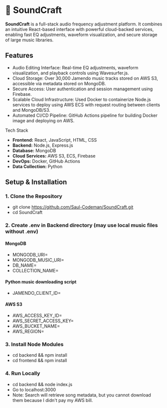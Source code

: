 # 🎵 SoundCraft
**SoundCraft** is a full-stack audio frequency adjustment platform. It combines an intuitive React-based interface with powerful cloud-backed services, enabling fast EQ adjustments, waveform visualization, and secure storage of large music libraries.

## Features
- Audio Editing Interface: Real-time EQ adjustments, waveform visualization, and playback controls using Wavesurfer.js.
- Cloud Storage: Over 30,000 Jamendo music tracks stored on AWS S3, accessible via metadata stored on MongoDB.
- Secure Access: User authentication and session management using Firebase.
- Scalable Cloud Infrastructure: Used Docker to containerize Node.js services to deploy using AWS ECS with request routing between clients and MongoDB/S3.
- Automated CI/CD Pipeline: GitHub Actions pipeline for building Docker image and deploying on AWS.

Tech Stack
- **Frontend:** React, JavaScript, HTML, CSS
- **Backend:** Node.js, Express.js
- **Database:** MongoDB
- **Cloud Services:** AWS S3, ECS, Firebase
- **DevOps:** Docker, GitHub Actions
- **Data Collection:** Python

## Setup & Installation

### 1. Clone the Repository
- git clone https://github.com/Saul-Codeman/SoundCraft.git
- cd SoundCraft

### 2. Create .env in Backend directory (may use local music files without .env)
#### MongoDB
- MONGODB_URI=
- MONGODB_MUSIC_URI=
- DB_NAME=
- COLLECTION_NAME=
#### Python music downloading script
- JAMENDO_CLIENT_ID=
#### AWS S3
- AWS_ACCESS_KEY_ID=
- AWS_SECRET_ACCESS_KEY=
- AWS_BUCKET_NAME=
- AWS_REGION=

### 3. Install Node Modules
- cd backend && npm install
- cd frontend && npm install

### 4. Run Locally
- cd backend && node index.js
- Go to localhost:3000
- Note: Search will retrieve song metadata, but you cannot download them because I didn't pay my AWS bill.